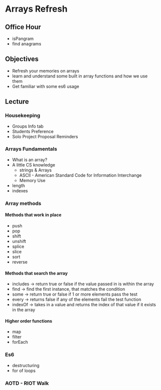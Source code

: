 # Arrays Refresh

## Office Hour
- isPangram
- find anagrams

## Objectives

- Refresh your memories on arrays
- learn and understand some built in array functions and how we use them
- Get familiar with some es6 usage



## Lecture

### Housekeeping

- Groups Info tab
- Students Preference
- Solo Project Proposal Reminders

### Arrays Fundamentals

- What is an array?
- A little CS knowledge
    - strings & Arrays
    - ASCII -  American Standard Code for Information Interchange
    - Memory Use
- length
- indexes

### Array methods

#### Methods that work in place

- push
- pop
- shift
- unshift
- splice
- slice
- sort
- reverse

#### Methods that search the array

- includes -> return true or false if the value passed in is within the array
- find -> find the first instance, that matches the condition
- some -> return true or false if 1 or more elements pass the test
- every -> returns false if any of the elements fail the test function
- indexOf -> takes in a value and returns the index of that value if it exists in the array


#### Higher order functions

- map
- filter
- forEach

### Es6

- destructuring
- for of loops

### AOTD - RIOT Walk
